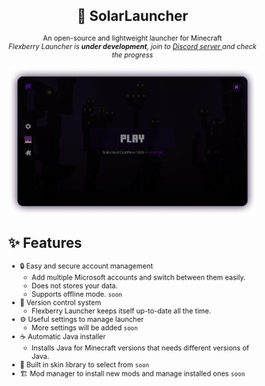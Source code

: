 <h1 align="center"> 💫 SolarLauncher</h1>
<p align="center">
An open-source and lightweight launcher for Minecraft<br>
<em>Flexberry Launcher is <b align="center">under development</b>, join to <a href="https://discord.gg/dbVPH8KYP2">
Discord server
</a> and check the progress</em>
<br><br>
<img src="./src/assets/images/launcher.png" width="768px" align="center">
<h1>✨ Features</h1>
</p>

* 🔒 Easy and secure account management
  * Add multiple Microsoft accounts and switch between them easily.
  * Does not stores your data.
  * Supports offline mode. `soon`
* 📂 Version control system
  * Flexberry Launcher keeps itself up-to-date all the time.
* ⚙️ Useful settings to manage launcher
  * More settings will be added `soon`
* ☕ Automatic Java installer
  * Installs Java for Minecraft versions that needs different versions of Java.
* 🎨 Built in skin library to select from `soon`
* 🏗️ Mod manager to install new mods and manage installed ones  `soon`
